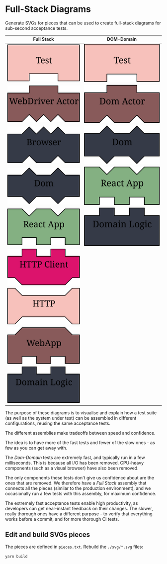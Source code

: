 # Full-Stack Diagrams

Generate SVGs for pieces that can be used to create full-stack diagrams for 
sub-second acceptance tests.

| Full Stack                                   | DOM-Domain                            |
| -------------------------------------------- | ------------------------------------- |
| ![test](svg/test.svg)                        | ![test](svg/test.svg)                 |
| ![webdriver_actor](svg/webdriver_actor.svg)  | ![dom_actor](svg/dom_actor.svg)       |
| ![browser](svg/browser.svg)                  | ![dom](svg/dom.svg)                   |
| ![dom](svg/dom.svg)                          | ![react_app](svg/react_app.svg)       |
| ![react_app](svg/react_app.svg)              | ![domain_logic](svg/domain_logic.svg) |
| ![http_client](svg/http_client.svg)          |                                       |
| ![http](svg/http.svg)                        |                                       |
| ![webapp](svg/webapp.svg)                    |                                       |
| ![domain_logic](svg/domain_logic.svg)        |                                       |


The purpose of these diagrams is to visualise and explain how a test suite
(as well as the system under test) can be assembled in different configurations,
reusing the same acceptance tests.

The different assemblies make tradeoffs between speed and confidence.

The idea is to have more of the fast tests and fewer of the slow ones -
as few as you can get away with.

The *Dom-Domain* tests are extremely fast, and typically run in a few milliseconds. 
This is because all I/O has been removed. CPU-heavy components (such as a
visual browser) have also been removed.

The only components these tests don't give us confidence about are the ones that 
are removed. We therefore have a *Full Stack* assembly that connects all the pieces
(similar to the production environment), and we occasionally run a few tests with 
this assembly, for maximum confidence.

The extremely fast acceptance tests enable high productivity, as developers can
get near-instant feedback on their changes. The slower, really thorough
ones have a different purpose - to verify that everything works before a commit,
and for more thorough CI tests.

## Edit and build SVGs pieces

The pieces are defined in `pieces.txt`. Rebuild the `./svg/*.svg` files:

    yarn build

